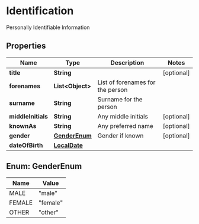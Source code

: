 

# Identification

Personally Identifiable Information
## Properties

Name | Type | Description | Notes
------------ | ------------- | ------------- | -------------
**title** | **String** |  |  [optional]
**forenames** | **List&lt;Object&gt;** | List of forenames for the person | 
**surname** | **String** | Surname for the person | 
**middleInitials** | **String** | Any middle initials |  [optional]
**knownAs** | **String** | Any preferred name |  [optional]
**gender** | [**GenderEnum**](#GenderEnum) | Gender if known |  [optional]
**dateOfBirth** | [**LocalDate**](LocalDate.md) |  | 



## Enum: GenderEnum

Name | Value
---- | -----
MALE | &quot;male&quot;
FEMALE | &quot;female&quot;
OTHER | &quot;other&quot;



